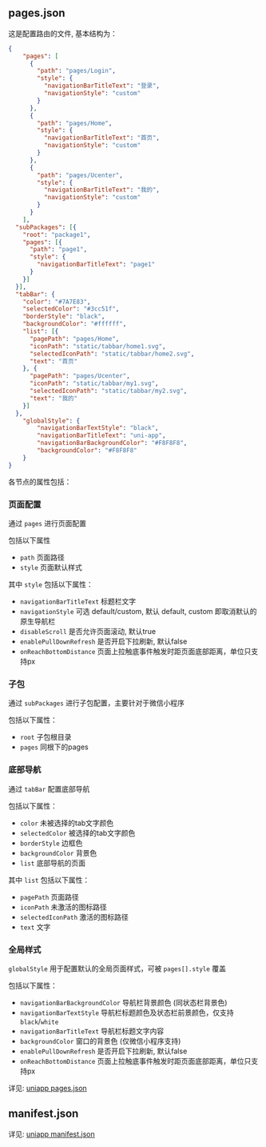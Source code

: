 <a name="pages.json"></a>
## pages.json
这是配置路由的文件, 基本结构为：
```json
{
	"pages": [
      {
        "path": "pages/Login",
        "style": {
          "navigationBarTitleText": "登录",
          "navigationStyle": "custom"
        }
      },
      {
        "path": "pages/Home",
        "style": {
          "navigationBarTitleText": "首页",
          "navigationStyle": "custom"
        }
      },
      {
        "path": "pages/Ucenter",
        "style": {
          "navigationBarTitleText": "我的",
          "navigationStyle": "custom"
        }
      }
	],
  "subPackages": [{
    "root": "package1",
    "pages": [{
      "path": "page1",
      "style": {
        "navigationBarTitleText": "page1"
      }
    }]
  }],
  "tabBar": {
    "color": "#7A7E83",
    "selectedColor": "#3cc51f",
    "borderStyle": "black",
    "backgroundColor": "#ffffff",
    "list": [{
      "pagePath": "pages/Home",
      "iconPath": "static/tabbar/home1.svg",
      "selectedIconPath": "static/tabbar/home2.svg",
      "text": "首页"
    }, {
      "pagePath": "pages/Ucenter",
      "iconPath": "static/tabbar/my1.svg",
      "selectedIconPath": "static/tabbar/my2.svg",
      "text": "我的"
    }]
  },
	"globalStyle": {
		"navigationBarTextStyle": "black",
		"navigationBarTitleText": "uni-app",
		"navigationBarBackgroundColor": "#F8F8F8",
		"backgroundColor": "#F8F8F8"
	}
}
```

各节点的属性包括：

<a name="d17bbee1"></a>
### 页面配置
通过 `pages` 进行页面配置

包括以下属性

- `path` 页面路径
- `style` 页面默认样式

其中 `style` 包括以下属性：

- `navigationBarTitleText` 标题栏文字
- `navigationStyle` 可选 default/custom, 默认 default, custom 即取消默认的原生导航栏
- `disableScroll` 是否允许页面滚动, 默认true
- `enablePullDownRefresh` 是否开启下拉刷新, 默认false
- `onReachBottomDistance` 页面上拉触底事件触发时距页面底部距离，单位只支持px

<a name="e7d3cbe4"></a>
### 子包
通过 `subPackages` 进行子包配置，主要针对于微信小程序

包括以下属性：

- `root` 子包根目录
- `pages` 同根下的pages

<a name="eaa1285e"></a>
### 底部导航
通过 `tabBar` 配置底部导航

包括以下属性：

- `color` 未被选择的tab文字颜色
- `selectedColor` 被选择的tab文字颜色
- `borderStyle` 边框色
- `backgroundColor` 背景色
- `list` 底部导航的页面

其中 `list` 包括以下属性：

- `pagePath` 页面路径
- `iconPath` 未激活的图标路径
- `selectedIconPath` 激活的图标路径
- `text` 文字

<a name="9440f45e"></a>
### 全局样式
`globalStyle` 用于配置默认的全局页面样式，可被 `pages[].style` 覆盖

包括以下属性：

- `navigationBarBackgroundColor` 导航栏背景颜色 (同状态栏背景色)
- `navigationBarTextStyle` 导航栏标题颜色及状态栏前景颜色，仅支持 `black`/`white`
- `navigationBarTitleText` 导航栏标题文字内容
- `backgroundColor` 窗口的背景色 (仅微信小程序支持)
- `enablePullDownRefresh` 是否开启下拉刷新, 默认false
- `onReachBottomDistance` 页面上拉触底事件触发时距页面底部距离，单位只支持px

详见: [uniapp pages.json](https://uniapp.dcloud.io/collocation/pages)

<a name="manifest.json"></a>
## manifest.json

详见: [uniapp manifest.json](https://uniapp.dcloud.io/collocation/manifest)


